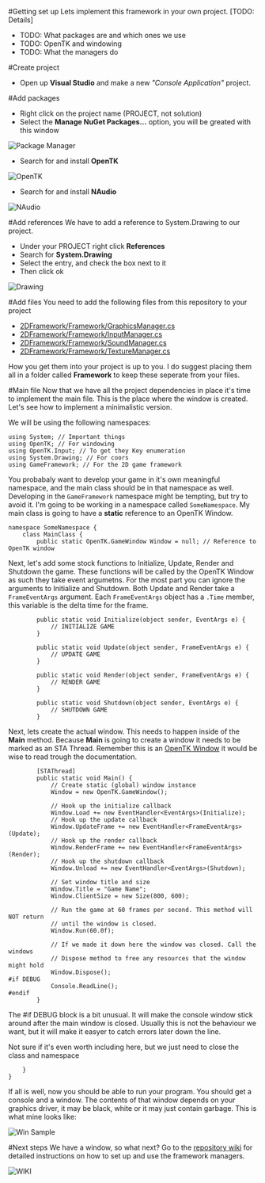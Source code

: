 #Getting set up
Lets implement this framework in your own project. [TODO: Details]

* TODO: What packages are and which ones we use
* TODO: OpenTK and windowing
* TODO: What the managers do

#Create project
* Open up **Visual Studio** and make a new _"Console Application"_ project.

#Add packages
* Right click on the project name (PROJECT, not solution)
* Select the **Manage NuGet Packages...** option, you will be greated with this window

![Package Manager](https://dl.dropboxusercontent.com/u/48598159/howto_package.png)

* Search for and install **OpenTK**

![OpenTK](https://dl.dropboxusercontent.com/u/48598159/otk_inst.png)

* Search for and install **NAudio**

![NAudio](https://dl.dropboxusercontent.com/u/48598159/naudui_inst.png)

#Add references
We have to add a reference to System.Drawing to our project.

* Under your PROJECT right click **References**
* Search for **System.Drawing**
* Select the entry, and check the box next to it
* Then click ok

![Drawing](https://dl.dropboxusercontent.com/u/48598159/sysdraw.png)

#Add files
You need to add the following files from this repository to your project

* [2DFramework/Framework/GraphicsManager.cs](2DFramework/Framework/GraphicsManager.cs)
* [2DFramework/Framework/InputManager.cs](2DFramework/Framework/InputManager.cs)
* [2DFramework/Framework/SoundManager.cs](2DFramework/Framework/SoundManager.cs)
* [2DFramework/Framework/TextureManager.cs](2DFramework/Framework/TextureManager.cs)

How you get them into your project is up to you. I do suggest placing them all in a folder called **Framework** to keep these seperate from your files.

#Main file
Now that we have all the project dependencies in place it's time to implement the main file. This is the place where the window is created. Let's see how to implement a minimalistic version.

We will be using the following namespaces:

```
using System; // Important things
using OpenTK; // For windowing
using OpenTK.Input; // To get they Key enumeration
using System.Drawing; // For coors
using GameFramework; // For the 2D game framework
```

You probabaly want to develop your game in it's own meaningful namespace, and the main class should be in that namespace as well. Developing in the ```GameFramework``` namespace might be tempting, but try to avoid it. I'm going to be working in a namespace called ```SomeNamespace```. My main class is going to have a **static** reference to an OpenTK Window.



```
namespace SomeNamespace {
    class MainClass {
        public static OpenTK.GameWindow Window = null; // Reference to OpenTK window
```

Next, let's add some stock functions to Initialize, Update, Render and Shutdown the game. These functions will be called by the OpenTK Window as such they take event argumetns. For the most part you can ignore the arguments to Initialize and Shutdown. Both Update and Render take a ```FrameEventArgs``` argument. Each ```FrameEventArgs``` object has a ```.Time``` member, this variable is the delta time for the frame.

```
        public static void Initialize(object sender, EventArgs e) {
            // INITIALIZE GAME
        }

        public static void Update(object sender, FrameEventArgs e) {
            // UPDATE GAME
        }

        public static void Render(object sender, FrameEventArgs e) {
            // RENDER GAME
        }

        public static void Shutdown(object sender, EventArgs e) {
            // SHUTDOWN GAME
        }
```

Next, lets create the actual window. This needs to happen inside of the **Main** method. Because **Main** is going to create a window it needs to be marked as an STA Thread. Remember this is an [OpenTK Window](http://www.opentk.com/files/doc/class_open_t_k_1_1_game_window.html) it would be wise to read trough the documentation.

```
        [STAThread]
        public static void Main() {
            // Create static (global) window instance
            Window = new OpenTK.GameWindow();

            // Hook up the initialize callback
            Window.Load += new EventHandler<EventArgs>(Initialize);
            // Hook up the update callback
            Window.UpdateFrame += new EventHandler<FrameEventArgs>(Update);
            // Hook up the render callback
            Window.RenderFrame += new EventHandler<FrameEventArgs>(Render);
            // Hook up the shutdown callback
            Window.Unload += new EventHandler<EventArgs>(Shutdown);

            // Set window title and size
            Window.Title = "Game Name";
            Window.ClientSize = new Size(800, 600);

            // Run the game at 60 frames per second. This method will NOT return
            // until the window is closed.
            Window.Run(60.0f);

            // If we made it down here the window was closed. Call the windows
            // Dispose method to free any resources that the window might hold
            Window.Dispose();
#if DEBUG
            Console.ReadLine();
#endif
        }
```

The #if DEBUG block is a bit unusual. It will make the console window stick around after the main window is closed. Usually this is not the behaviour we want, but it will make it easyer to catch errors later down the line.

Not sure if it's even worth including here, but we just need to close the class and namespace

```
    }
}
```

If all is well, now you should be able to run your program. You should get a console and a window. The contents of that window depends on your graphics driver, it may be black, white or it may just contain garbage. This is what mine looks like:

![Win Sample](https://dl.dropboxusercontent.com/u/48598159/result.png)

#Next steps
We have a window, so what next? Go to the [repository wiki](https://github.com/gszauer/2DOpenTKFramework/wiki) for detailed instructions on how to set up and use the framework managers.

![WIKI](https://dl.dropboxusercontent.com/u/48598159/wiki_how.png)
